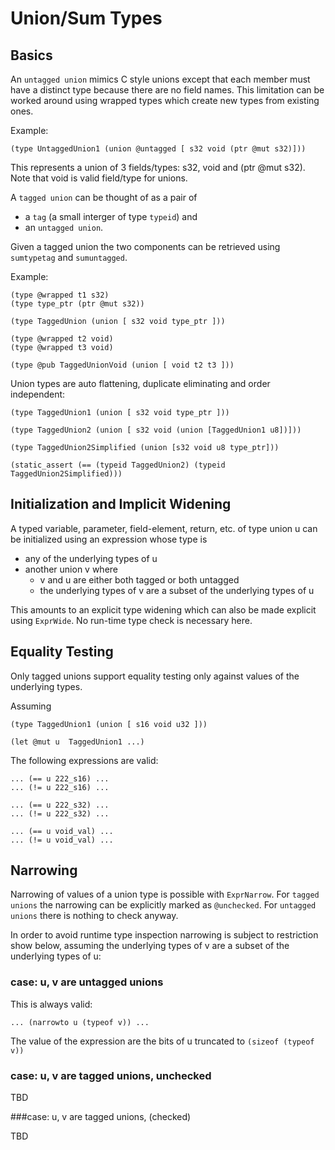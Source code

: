 # Union/Sum Types

## Basics

An `untagged union` mimics C style unions except that each member must have a distinct type
because there are no field names. This limitation can be worked around using wrapped types
which create new types from existing ones.

Example:

```
(type UntaggedUnion1 (union @untagged [ s32 void (ptr @mut s32)]))
```
This represents a union of 3 fields/types: s32, void and (ptr @mut s32).
Note that void is valid field/type for unions.


A `tagged union` can be thought of as a pair of
* a `tag` (a small interger of type `typeid`) and
* an `untagged union`.

Given a tagged union the two components can be retrieved using
`sumtypetag` and `sumuntagged`.


Example:

```
(type @wrapped t1 s32)
(type type_ptr (ptr @mut s32))

(type TaggedUnion (union [ s32 void type_ptr ]))

(type @wrapped t2 void)
(type @wrapped t3 void)

(type @pub TaggedUnionVoid (union [ void t2 t3 ]))
```

Union types are auto flattening, duplicate eliminating and order independent:

```
(type TaggedUnion1 (union [ s32 void type_ptr ]))

(type TaggedUnion2 (union [ s32 void (union [TaggedUnion1 u8])]))

(type TaggedUnion2Simplified (union [s32 void u8 type_ptr]))

(static_assert (== (typeid TaggedUnion2) (typeid TaggedUnion2Simplified)))
```

## Initialization and Implicit Widening

A typed variable, parameter, field-element, return, etc. of type union u can be initialized using
an expression whose type is
* any of the underlying types of u
* another union v where
  * v and u are either both tagged or both untagged
  * the underlying types of v are a subset of the underlying types of u

This amounts to an explicit type widening which can also be made explicit using
`ExprWide`. No run-time type check is necessary here.

## Equality Testing

Only tagged unions support equality testing only against values of the underlying types.

Assuming
```
(type TaggedUnion1 (union [ s16 void u32 ]))

(let @mut u  TaggedUnion1 ...)
```

The following expressions are valid:
```
... (== u 222_s16) ...
... (!= u 222_s16) ...

... (== u 222_s32) ...
... (!= u 222_s32) ...

... (== u void_val) ...
... (!= u void_val) ...

```

## Narrowing

Narrowing of values of a union type is possible with `ExprNarrow`.
For `tagged unions` the narrowing can be explicitly marked as `@unchecked`.
For `untagged unions` there is nothing to check anyway.

In order to avoid runtime type inspection narrowing is subject to restriction show below,
assuming the underlying types of v are a subset of the underlying types of u:

### case: u, v are untagged unions

This is always valid:
```
... (narrowto u (typeof v)) ...
```
The value of the expression are the bits of u truncated to `(sizeof (typeof v))`

### case: u, v are tagged unions, unchecked

TBD

###case: u, v are tagged unions, (checked)

TBD

